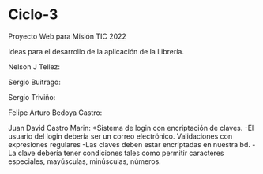 # Ciclo-3
Proyecto Web para Misión TIC 2022




Ideas para el desarrollo de la aplicación de la Librería.

Nelson J Tellez:

Sergio Buitrago:

Sergio Triviño:

Felipe Arturo Bedoya Castro:
 
Juan David Castro Marin:
*Sistema de login con encriptación de claves.
-El usuario del login debería ser un correo electrónico. Validaciones con expresiones regulares
-Las claves deben estar encriptadas en nuestra bd.
-La clave debería tener condiciones tales como permitir caracteres especiales, mayúsculas, minúsculas, números. 



